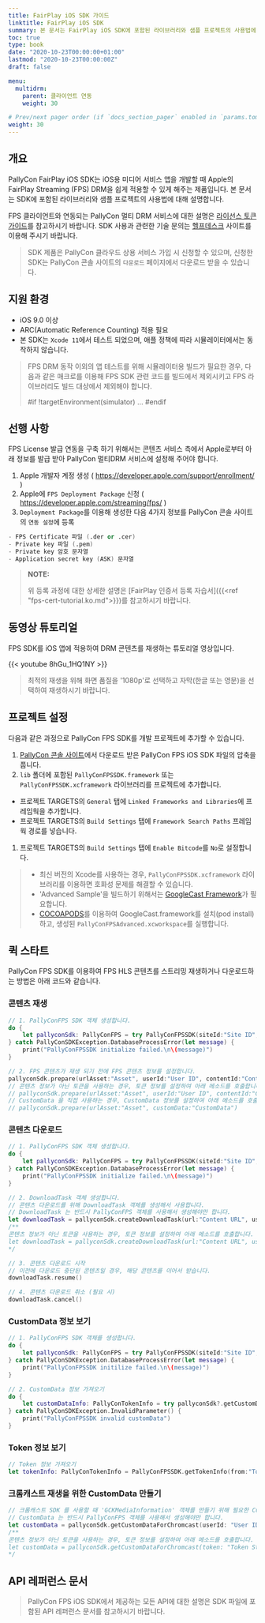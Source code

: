```yaml
---
title: FairPlay iOS SDK 가이드
linktitle: FairPlay iOS SDK
summary: 본 문서는 FairPlay iOS SDK에 포함된 라이브러리와 샘플 프로젝트의 사용법에 대해 설명합니다.
toc: true
type: book
date: "2020-10-23T00:00:00+01:00"
lastmod: "2020-10-23T00:00:00Z"
draft: false

menu:
  multidrm:
    parent: 클라이언트 연동
    weight: 30

# Prev/next pager order (if `docs_section_pager` enabled in `params.toml`)
weight: 30
---
```


## 개요

PallyCon FairPlay iOS SDK는 iOS용 미디어 서비스 앱을 개발할 때 Apple의 FairPlay Streaming (FPS) DRM을 쉽게 적용할 수 있게 해주는 제품입니다. 본 문서는 SDK에 포함된 라이브러리와 샘플 프로젝트의 사용법에 대해 설명합니다.

FPS 클라이언트와 연동되는 PallyCon 멀티 DRM 서비스에 대한 설명은 [라이선스 토큰 가이드](../../license/license-token)를 참고하시기 바랍니다.
SDK 사용과 관련한 기술 문의는 [헬프데스크](https://pallycon.zendesk.com) 사이트를 이용해 주시기 바랍니다.

> SDK 제품은 PallyCon 클라우드 상용 서비스 가입 시 신청할 수 있으며, 신청한 SDK는 PallyCon 콘솔 사이트의 `다운로드` 페이지에서 다운로드 받을 수 있습니다.

## 지원 환경

- iOS 9.0 이상
- ARC(Automatic Reference Counting) 적용 필요
- 본 SDK는 `Xcode 11`에서 테스트 되었으며, 애플 정책에 따라 시뮬레이터에서는 동작하지 않습니다.

> FPS DRM 동작 이외의 앱 테스트를 위해 시뮬레이터용 빌드가 필요한 경우, 다음과 같은 매크로를 이용해 FPS SDK 관련 코드를 빌드에서 제외시키고 FPS 라이브러리도 빌드 대상에서 제외해야 합니다.
> 
> #if !targetEnvironment(simulator)
> ...
> #endif

## 선행 사항

FPS License 발급 연동을 구축 하기 위해서는 콘텐츠 서비스 측에서 Apple로부터 아래 정보를 발급 받아 PallyCon 멀티DRM 서비스에 설정해 주어야 합니다.

1. Apple 개발자 계정 생성 ( <https://developer.apple.com/support/enrollment/> )
1. Apple에 `FPS Deployment Package` 신청 ( <https://developer.apple.com/streaming/fps/> )
1. `Deployment Package`를 이용해 생성한 다음 4가지 정보를 PallyCon 콘솔 사이트의 `연동 설정`에 등록

```s
- FPS Certificate 파일 (.der or .cer)
- Private key 파일 (.pem)
- Private key 암호 문자열
- Application secret key (ASK) 문자열
```

> **NOTE:**
>
> 위 등록 과정에 대한 상세한 설명은 [FairPlay 인증서 등록 자습서]({{<ref "fps-cert-tutorial.ko.md">}})를 참고하시기 바랍니다.

## 동영상 튜토리얼

FPS SDK를 iOS 앱에 적용하여 DRM 콘텐츠를 재생하는 튜토리얼 영상입니다.

{{< youtube 8hGu_1HQ1NY >}}

> 최적의 재생을 위해 화면 품질을 '1080p'로 선택하고 자막(한글 또는 영문)을 선택하여 재생하시기 바랍니다.

## 프로젝트 설정

다음과 같은 과정으로 PallyCon FPS SDK를 개발 프로젝트에 추가할 수 있습니다.

1. [PallyCon 콘솔 사이트](https://console.pallycon.com)에서 다운로드 받은 PallyCon FPS iOS SDK 파일의 압축을 풉니다.
1. `lib` 폴더에 포함된 `PallyConFPSSDK.framework` 또는 `PallyConFPSSDK.xcframework` 라이브러리를 프로젝트에 추가합니다.
  - 프로젝트 TARGETS의 `General` 탭에 `Linked Frameworks and Libraries`에 프레임웍을 추가합니다. 
  - 프로젝트 TARGETS의 `Build Settings` 탭에 `Framework Search Paths` 프레임웍 경로를 넣습니다.
1. 프로젝트 TARGETS의 `Build Settings` 탭에 `Enable Bitcode`를 `No`로 설정합니다.

> - 최신 버전의 Xcode를 사용하는 경우, `PallyConFPSSDK.xcframework` 라이브러리를 이용하면 호화성 문제를 해결할 수 있습니다.
> - 'Advanced Sample'을 빌드하기 위해서는 [GoogleCast Framework](https://developers.google.com/cast/docs/developers#ios)가 필요합니다.
> - [COCOAPODS](https://cocoapods.org/)를 이용하여 GoogleCast.framework를 설치(pod install)하고, 생성된 `PallyConFPSAdvanced.xcworkspace`를 실행합니다.

## 퀵 스타트

PallyCon FPS SDK를 이용하여 FPS HLS 콘텐츠를 스트리밍 재생하거나 다운로드하는 방법은 아래 코드와 같습니다.

### 콘텐츠 재생

```swift
// 1. PallyConFPS SDK 객체 생성합니다.
do {
	let pallyconSdk: PallyConFPS = try PallyConFPSSDK(siteId:"Site ID", siteKey:"Site Key", fpsLicenseDelegate:"PallyConFPSLicenseDelegate")
} catch PallyConSDKException.DatabaseProcessError(let message) {
	print("PallyConFPSSDK initialize failed.\n\(message)")
}

// 2. FPS 콘텐츠가 재생 되기 전에 FPS 콘텐츠 정보를 설정합니다.
pallyconSdk.prepare(urlAsset:"Asset", userId:"User ID", contentId:"ContentID", optionalId:"optionalId")
// 콘텐츠 정보가 아닌 토큰을 사용하는 경우, 토큰 정보를 설정하여 아래 메소드를 호출합니다.
// pallyconSdk.prepare(urlAsset:"Asset", userId:"User ID", contentId:"ContentID", token:"Token String")
// CustomData 을 직접 사용하는 경우, CustomData 정보를 설정하여 아래 메소드를 호출합니다.
// pallyconSdk.prepare(urlAsset:"Asset", customData:"CustomData")

```

### 콘텐츠 다운로드

```swift
// 1. PallyConFPS SDK 객체 생성합니다.
do {
    let pallyconSdk: PallyConFPS = try PallyConFPSSDK(siteId:"Site ID", siteKey:"Site Key", fpsLicenseDelegate:"PallyConFPSLicenseDelegate")
} catch PallyConSDKException.DatabaseProcessError(let message) {
    print("PallyConFPSSDK initialize failed.\n\(message)")
}

// 2. DownloadTask 객체 생성합니다.
// 콘텐츠 다운로드를 위해 DownloadTask 객체를 생성해서 사용합니다.
// DownloadTask 는 반드시 PallyConFPS 객체를 사용해서 생성해야만 합니다.
let downloadTask = pallyconSdk.createDownloadTask(url:"Content URL", userId:"User ID", contentId:"Content ID", optionalId:"Order ID", downloadDelegate:"PallyConFPSDownloadDelegate")
/**
콘텐츠 정보가 아닌 토큰을 사용하는 경우, 토큰 정보를 설정하여 아래 메소드를 호출합니다.
let downloadTask = pallyconSdk.createDownloadTask(url:"Content URL", userId:"User ID", contentId:"Content ID", token:"Token String", downloadDelegate:"PallyConFPSDownloadDelegate")
*/

// 3. 콘텐츠 다운로드 시작
// 이전에 다운로드 중단된 콘텐츠일 경우, 해당 콘텐츠를 이어서 받습니다.
downloadTask.resume()

// 4. 콘텐츠 다운로드 취소 (필요 시)
downloadTask.cancel()
```

### CustomData 정보 보기

```swift
// 1. PallyConFPS SDK 객체를 생성합니다.
do {
    let pallyconSdk: PallyConFPS = try PallyConFPSSDK(siteId:"Site ID", siteKey:"Site Key", fpsLicenseDelegate:"PallyConFPSLicenseDelegate")
} catch PallyConSDKException.DatabaseProcessError(let message) {
    print("PallyConFPSSDK initilize failed.\n\(message)")
}

// 2. CustomData 정보 가져오기
do {
    let customDataInfo: PallyConTokenInfo = try pallyconSdk?.getCustomDataInfo(from:"CustomData")
} catch PallyConSDKException.InvalidParameter() {
    print("PallyConFPSSDK invalid customData")
}
```

### Token 정보 보기

```swift
// Token 정보 가져오기
let tokenInfo: PallyConTokenInfo = PallyConFPSSDK.getTokenInfo(from:"Token String")
```

### 크롬캐스트 재생을 위한 CustomData 만들기

```swift
// 크롬캐스트 SDK 를 사용할 때 'GCKMediaInformation' 객체를 만들기 위해 필요한 CustomData 가져오기
// CustomData 는 반드시 PallyConFPS 객체를 사용해서 생성해야만 합니다.
let customData = pallyconSdk.getCustomDataForChromcast(userId: "User ID", contentId: "Content ID", optionalId: "Optional ID")
/**
콘텐츠 정보가 아닌 토큰을 사용하는 경우, 토큰 정보를 설정하여 아래 메소드를 호출합니다.
let customData = pallyconSdk.getCustomDataForChromcast(token: "Token String")
*/
```

## API 레퍼런스 문서

> PallyCon FPS iOS SDK에서 제공하는 모든 API에 대한 설명은 SDK 파일에 포함된 API 레퍼런스 문서를 참고하시기 바랍니다.

